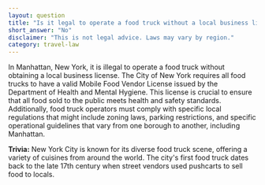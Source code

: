 ```yaml
---
layout: question
title: "Is it legal to operate a food truck without a local business license in Manhattan, New York?"
short_answer: "No"
disclaimer: "This is not legal advice. Laws may vary by region."
category: travel-law
---
```

In Manhattan, New York, it is illegal to operate a food truck without obtaining a local business license. The City of New York requires all food trucks to have a valid Mobile Food Vendor License issued by the Department of Health and Mental Hygiene. This license is crucial to ensure that all food sold to the public meets health and safety standards. Additionally, food truck operators must comply with specific local regulations that might include zoning laws, parking restrictions, and specific operational guidelines that vary from one borough to another, including Manhattan.

**Trivia:** New York City is known for its diverse food truck scene, offering a variety of cuisines from around the world. The city's first food truck dates back to the late 17th century when street vendors used pushcarts to sell food to locals.
